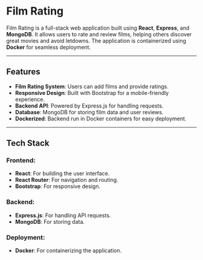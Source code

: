 # Film Rating
Film Rating is a full-stack web application built using **React**, **Express**, and **MongoDB**. It allows users to rate and review films, helping others discover great movies and avoid letdowns. The application is containerized using **Docker** for seamless deployment.

---

## Features

- **Film Rating System**: Users can add films and provide ratings.
- **Responsive Design**: Built with Bootstrap for a mobile-friendly experience.
- **Backend API**: Powered by Express.js for handling requests.
- **Database**: MongoDB for storing film data and user reviews.
- **Dockerized**: Backend run in Docker containers for easy deployment.

---

## Tech Stack

### Frontend:
- **React**: For building the user interface.
- **React Router**: For navigation and routing.
- **Bootstrap**: For responsive design.

### Backend:
- **Express.js**: For handling API requests.
- **MongoDB**: For storing data.

### Deployment:
- **Docker**: For containerizing the application.

